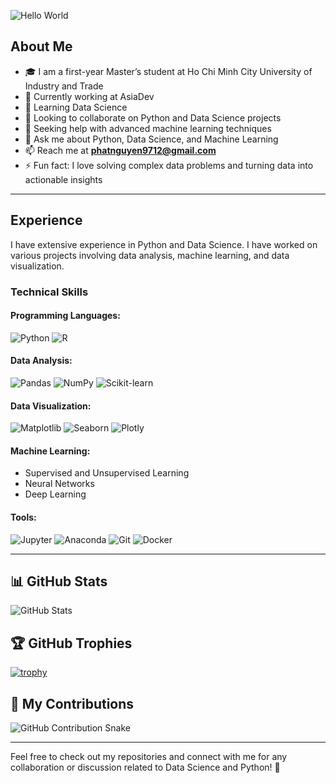 ![Hello World](https://camo.githubusercontent.com/9fa3a1bf633563b0214cdd210680c6e91865b2ac14dbad292f0805c58c133739/68747470733a2f2f726561646d652d747970696e672d7376672e6865726f6b756170702e636f6d3f666f6e743d726f626f746f2673697a653d3338266475726174696f6e3d3535303026636f6c6f723d3042424530302663656e7465723d74727565267643656e7465723d747275652677696474683d353030266c696e65733d48656c6c6f2b776f726c64213b49276d2b612b646576656c6f7065723b47726561742b746f2b7365652b796f752b686572653b25334333)

## About Me

- 🎓 I am a first-year Master’s student at Ho Chi Minh City University of Industry and Trade  
- 🔭 Currently working at AsiaDev  
- 🌱 Learning Data Science  
- 👯 Looking to collaborate on Python and Data Science projects  
- 🤔 Seeking help with advanced machine learning techniques  
- 💬 Ask me about Python, Data Science, and Machine Learning  
- 📫 Reach me at **phatnguyen9712@gmail.com**  
- ⚡ Fun fact: I love solving complex data problems and turning data into actionable insights  

---

## Experience

I have extensive experience in Python and Data Science. I have worked on various projects involving data analysis, machine learning, and data visualization.

### **Technical Skills**

#### Programming Languages:
![Python](https://img.shields.io/badge/Python-3776AB?style=for-the-badge&logo=python&logoColor=white) ![R](https://img.shields.io/badge/R-276DC3?style=for-the-badge&logo=r&logoColor=white)

#### Data Analysis:
![Pandas](https://img.shields.io/badge/Pandas-150458?style=for-the-badge&logo=pandas&logoColor=white) ![NumPy](https://img.shields.io/badge/NumPy-013243?style=for-the-badge&logo=numpy&logoColor=white) ![Scikit-learn](https://img.shields.io/badge/Scikit--learn-F7931E?style=for-the-badge&logo=scikit-learn&logoColor=white)

#### Data Visualization:
![Matplotlib](https://img.shields.io/badge/Matplotlib-3776AB?style=for-the-badge&logo=python&logoColor=white) ![Seaborn](https://img.shields.io/badge/Seaborn-3776AB?style=for-the-badge&logo=python&logoColor=white) ![Plotly](https://img.shields.io/badge/Plotly-3F4F75?style=for-the-badge&logo=plotly&logoColor=white)

#### Machine Learning:
- Supervised and Unsupervised Learning
- Neural Networks
- Deep Learning

#### Tools:
![Jupyter](https://img.shields.io/badge/Jupyter-F37626?style=for-the-badge&logo=jupyter&logoColor=white) ![Anaconda](https://img.shields.io/badge/Anaconda-44A833?style=for-the-badge&logo=anaconda&logoColor=white) ![Git](https://img.shields.io/badge/Git-F05032?style=for-the-badge&logo=git&logoColor=white) ![Docker](https://img.shields.io/badge/Docker-2496ED?style=for-the-badge&logo=docker&logoColor=white)

---

## 📊 GitHub Stats

![GitHub Stats](https://github-readme-stats.vercel.app/api?username=phatnguyen3174&show_icons=true&theme=radical)

## 🏆 GitHub Trophies

[![trophy](https://github-profile-trophy.vercel.app/?username=phatnguyen3174&theme=onedark)](https://github.com/ryo-ma/github-profile-trophy)

## 🐍 My Contributions

![GitHub Contribution Snake](https://raw.githubusercontent.com/phatnguyen3174/phatnguyen3174/output/github-contribution-grid-snake.svg)

---

Feel free to check out my repositories and connect with me for any collaboration or discussion related to Data Science and Python! 🚀
